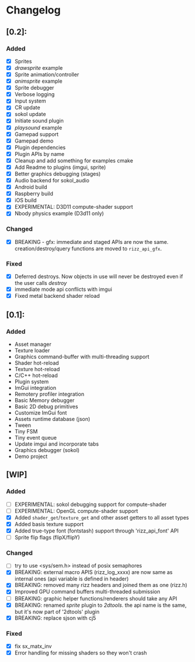 # Changelog

## [0.2]:
### Added
- [x] Sprites
- [x] _drawsprite_ example
- [x] Sprite animation/controller
- [x] _animsprite_ example
- [x] Sprite debugger
- [x] Verbose logging
- [x] Input system 
- [x] CR update
- [x] sokol update
- [x] Initiate sound plugin
- [x] _playsound_ example
- [x] Gamepad support
- [x] Gamepad demo
- [x] Plugin dependencies
- [x] Plugin APIs by name
- [x] Cleanup and add something for examples cmake
- [x] Add Readme to plugins (imgui, sprite)
- [x] Better graphics debugging (stages)
- [x] Audio backend for sokol_audio
- [x] Android build
- [x] Raspberry build
- [x] iOS build
- [x] EXPERIMENTAL: D3D11 compute-shader support
- [x] Nbody physics example (D3d11 only)

### Changed
- [x] BREAKING - gfx: immediate and staged APIs are now the same. creation/destroy/query functions 
      are moved to `rizz_api_gfx`.

### Fixed
- [x] Deferred destroys. Now objects in use will never be destroyed even if the user calls _destroy_
- [x] immediate mode api conflicts with imgui
- [x] Fixed metal backend shader reload

## [0.1]:
### Added
- Asset manager
- Texture loader
- Graphics command-buffer with multi-threading support
- Shader hot-reload
- Texture hot-reload
- C/C++ hot-reload
- Plugin system
- ImGui integration
- Remotery profiler integration
- Basic Memory debugger
- Basic 2D debug primitives
- Customize ImGui font
- Assets runtime database (json)
- Tween
- Tiny FSM
- Tiny event queue
- Update imgui and incorporate tabs
- Graphics debugger (sokol)
- Demo project

## [WIP]
### Added
- [ ] EXPERIMENTAL: sokol debugging support for compute-shader
- [ ] EXPERIMENTAL: OpenGL compute-shader support
- [x] Added `shader_get`/`texture_get` and other asset getters to all asset types
- [x] Added basis texture support
- [x] Added true-type font (fontstash) support through 'rizz_api_font' API
- [ ] Sprite flip flags (flipX/flipY)

### Changed
- [ ] try to use <sys/sem.h> instead of posix semaphores
- [x] BREAKING: external macro APIS (rizz_log_xxxx) are now same as internal ones (api variable is defined in header)
- [x] BREAKING: removed many rizz headers and joined them as one (rizz.h)
- [x] Improved GPU command buffers multi-threaded submission
- [ ] BREAKING: graphic helper functions/renderers should take any API
- [x] BREAKING: renamed _sprite_ plugin to _2dtools_. the api name is the same, but it's now part of '2dtools' plugin
- [x] BREAKING: replace sjson with cj5

### Fixed
- [x] fix sx_matx_inv 
- [x] Error handling for missing shaders so they won't crash
